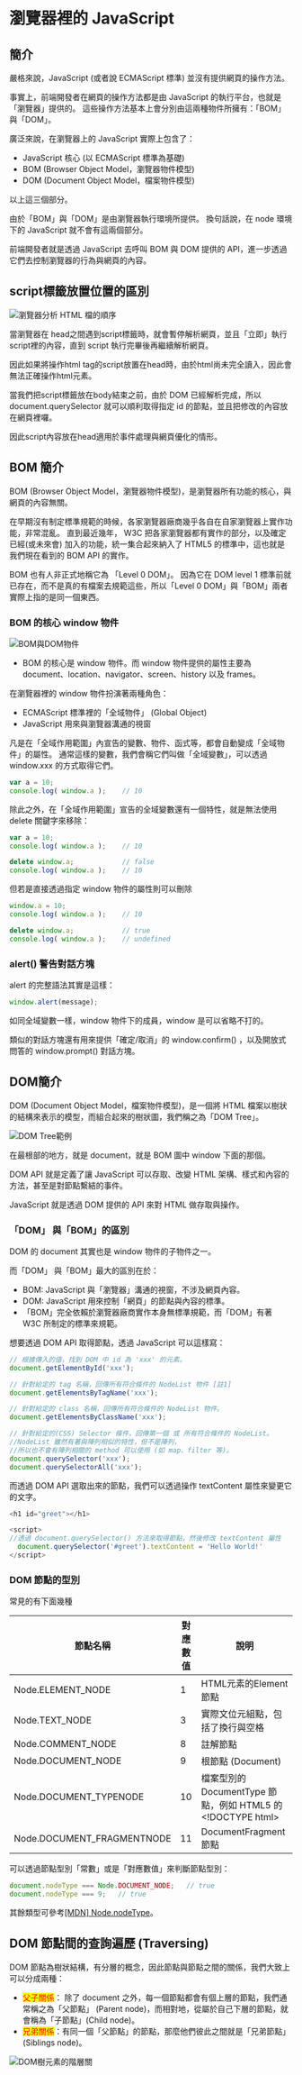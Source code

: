 # 瀏覽器裡的 JavaScript

## 簡介

嚴格來說，JavaScript (或者說 ECMAScript 標準) 並沒有提供網頁的操作方法。

事實上，前端開發者在網頁的操作方法都是由 JavaScript 的執行平台，也就是「瀏覽器」提供的。 這些操作方法基本上會分別由這兩種物件所擁有：「BOM」與「DOM」。

廣泛來說，在瀏覽器上的 JavaScript 實際上包含了：

* JavaScript 核心 (以 ECMAScript 標準為基礎)&#x20;
* BOM (Browser Object Model，瀏覽器物件模型)&#x20;
* DOM (Document Object Model，檔案物件模型)&#x20;

以上這三個部分。

由於「BOM」與「DOM」是由瀏覽器執行環境所提供。 換句話說，在 node 環境下的 JavaScript 就不會有這兩個部分。

前端開發者就是透過 JavaScript 去呼叫 BOM 與 DOM 提供的 API，進一步透過它們去控制瀏覽器的行為與網頁的內容。

## script標籤放置位置的區別

![瀏覽器分析 HTML 檔的順序](../../.gitbook/assets/webflow-min.png)

當瀏覽器在 head之間遇到script標籤時，就會暫停解析網頁，並且「立即」執行script裡的內容，直到 script 執行完畢後再繼續解析網頁。

因此如果將操作html tag的script放置在head時，由於html尚未完全讀入，因此會無法正確操作html元素。

當我們把script標籤放在body結束之前，由於 DOM 已經解析完成，所以 document.querySelector 就可以順利取得指定 id 的節點，並且把修改的內容放在網頁裡囉。

因此script內容放在head適用於事件處理與網頁優化的情形。

## BOM 簡介

BOM (Browser Object Model，瀏覽器物件模型)，是瀏覽器所有功能的核心，與網頁的內容無關。

在早期沒有制定標準規範的時候，各家瀏覽器廠商幾乎各自在自家瀏覽器上實作功能，非常混亂。 直到最近幾年， W3C 把各家瀏覽器都有實作的部分，以及確定已經(或未來會) 加入的功能，統一集合起來納入了 HTML5 的標準中，這也就是我們現在看到的 BOM API 的實作。

BOM 也有人非正式地稱它為 「Level 0 DOM」。 因為它在 DOM level 1 標準前就已存在，而不是真的有檔案去規範這些，所以「Level 0 DOM」與「BOM」兩者實際上指的是同一個東西。

### BOM 的核心 window 物件

![BOM與DOM物件](<../../.gitbook/assets/bom\_dom-min (1).png>)

* BOM 的核心是 window 物件。而 window 物件提供的屬性主要為 document、location、navigator、screen、history 以及 frames。

在瀏覽器裡的 window 物件扮演著兩種角色：

* ECMAScript 標準裡的「全域物件」 (Global Object)&#x20;
* JavaScript 用來與瀏覽器溝通的視窗

凡是在「全域作用範圍」內宣告的變數、物件、函式等，都會自動變成「全域物件」的屬性。 通常這樣的變數，我們會稱它們叫做「全域變數」，可以透過 window.xxx 的方式取得它們。

```javascript
var a = 10;
console.log( window.a );    // 10
```

除此之外，在「全域作用範圍」宣告的全域變數還有一個特性，就是無法使用 delete 關鍵字來移除：

```javascript
var a = 10;
console.log( window.a );    // 10

delete window.a;            // false
console.log( window.a );    // 10
```

但若是直接透過指定 window 物件的屬性則可以刪除

```javascript
window.a = 10;
console.log( window.a );    // 10

delete window.a;            // true
console.log( window.a );    // undefined
```

### alert() 警告對話方塊

alert 的完整語法其實是這樣：

```javascript
window.alert(message);
```

如同全域變數一樣，window 物件下的成員，window 是可以省略不打的。

類似的對話方塊還有用來提供「確定/取消」的 window.confirm() ，以及開放式問答的 window.prompt()  對話方塊。

## DOM簡介

DOM (Document Object Model，檔案物件模型)，是一個將 HTML 檔案以樹狀的結構來表示的模型，而組合起來的樹狀圖，我們稱之為「DOM Tree」。

![DOM Tree範例](../../.gitbook/assets/dom\_tree-min.png)

在最根部的地方，就是 document，就是 BOM 圖中 window 下面的那個。

DOM API 就是定義了讓 JavaScript 可以存取、改變 HTML 架構、樣式和內容的方法，甚至是對節點繫結的事件。

JavaScript 就是透過 DOM 提供的 API 來對 HTML 做存取與操作。

### 「DOM」 與「BOM」的區別

DOM 的 document 其實也是 window 物件的子物件之一。

而「DOM」 與「BOM」最大的區別在於：

* BOM: JavaScript 與「瀏覽器」溝通的視窗，不涉及網頁內容。&#x20;
* DOM: JavaScript 用來控制「網頁」的節點與內容的標準。&#x20;
* 「BOM」完全依賴於瀏覽器廠商實作本身無標準規範，而「DOM」有著 W3C 所制定的標準來規範。

想要透過 DOM API 取得節點，透過 JavaScript 可以這樣寫：

```javascript
// 根據傳入的值，找到 DOM 中 id 為 'xxx' 的元素。
document.getElementById('xxx');

// 針對給定的 tag 名稱，回傳所有符合條件的 NodeList 物件 [註1]
document.getElementsByTagName('xxx');

// 針對給定的 class 名稱，回傳所有符合條件的 NodeList 物件。
document.getElementsByClassName('xxx');

// 針對給定的(CSS) Selector 條件，回傳第一個 或 所有符合條件的 NodeList。
//NodeList 雖然有著與陣列相似的特性，但不是陣列，
//所以也不會有陣列相關的 method 可以使用 (如 map、filter 等)。
document.querySelector('xxx');
document.querySelectorAll('xxx');
```

而透過 DOM API 選取出來的節點，我們可以透過操作 textContent 屬性來變更它的文字。

```javascript
<h1 id="greet"></h1>

<script>
//透過 document.querySelector() 方法來取得節點，然後修改 textContent 屬性
  document.querySelector('#greet').textContent = 'Hello World!'
</script>
```

### DOM 節點的型別

常見的有下面幾種

| 節點名稱                        | 對應數值 | 說明                                               |
| --------------------------- | ---- | ------------------------------------------------ |
| Node.ELEMENT\_NODE          | 1    | HTML元素的Element節點                                 |
| Node.TEXT\_NODE             | 3    | 實際文位元組點，包括了換行與空格                                 |
| Node.COMMENT\_NODE          | 8    | 註解節點                                             |
| Node.DOCUMENT\_NODE         | 9    | 根節點 (Document)                                   |
| Node.DOCUMENT\_TYPENODE     | 10   | 檔案型別的 DocumentType 節點，例如 HTML5 的\<!DOCTYPE html> |
| Node.DOCUMENT\_FRAGMENTNODE | 11   | DocumentFragment 節點                              |

可以透過節點型別「常數」或是「對應數值」來判斷節點型別：

```javascript
document.nodeType === Node.DOCUMENT_NODE;   // true
document.nodeType === 9;   // true
```

其餘類型可參考[\[MDN\] Node.nodeType](https://developer.mozilla.org/en-US/docs/Web/API/Node/nodeType)。

## DOM 節點間的查詢遍歷 (Traversing)

DOM 節點為樹狀結構，有分層的概念，因此節點與節點之間的關係，我們大致上可以分成兩種：

* <mark style="color:red;">父子關係</mark>： 除了 document 之外，每一個節點都會有個上層的節點，我們通常稱之為「父節點」 (Parent node)，而相對地，從屬於自己下層的節點，就會稱為「子節點」(Child node)。
* <mark style="color:red;">兄弟關係</mark>：有同一個「父節點」的節點，那麼他們彼此之間就是「兄弟節點」(Siblings node)。

![DOM樹元素的階層關 ](<../../.gitbook/assets/dom\_tree\_parent\_sibling-min (1).png>)
